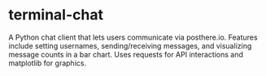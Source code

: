 # terminal-chat
A Python chat client that lets users communicate via posthere.io. Features include setting usernames, sending/receiving messages, and visualizing message counts in a bar chart. Uses requests for API interactions and matplotlib for graphics.
